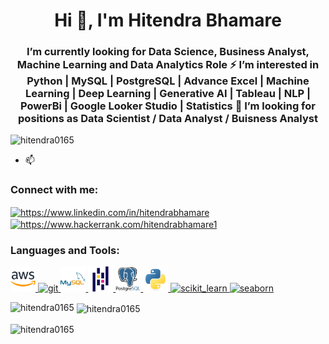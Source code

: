 <h1 align="center">Hi 👋, I'm Hitendra Bhamare</h1>
<h3 align="center">I’m currently looking for Data Science, Business Analyst, Machine Learning and Data Analytics Role ⚡ I’m interested in Python | MySQL | PostgreSQL | Advance Excel | Machine Learning | Deep Learning | Generative AI | Tableau | NLP | PowerBi | Google Looker Studio | Statistics 👀 I’m looking for positions as Data Scientist / Data Analyst / Buisness Analyst</h3>

<p align="left"> <img src="https://komarev.com/ghpvc/?username=hitendra0165&label=Profile%20views&color=0e75b6&style=flat" alt="hitendra0165" /> </p>

- 📫 

<h3 align="left">Connect with me:</h3>
<p align="left">
<a href="https://www.linkedin.com/in/hitendrabhamare" target="blank"><img align="center" src="https://raw.githubusercontent.com/rahuldkjain/github-profile-readme-generator/master/src/images/icons/Social/linked-in-alt.svg" alt="https://www.linkedin.com/in/hitendrabhamare" height="30" width="40" /></a>
<a href="https://www.hackerrank.com/hitendrabhamare1" target="blank"><img align="center" src="https://raw.githubusercontent.com/rahuldkjain/github-profile-readme-generator/master/src/images/icons/Social/hackerrank.svg" alt="https://www.hackerrank.com/hitendrabhamare1" height="30" width="40" /></a>
</p>

<h3 align="left">Languages and Tools:</h3>
<p align="left"> <a href="https://aws.amazon.com" target="_blank" rel="noreferrer"> <img src="https://raw.githubusercontent.com/devicons/devicon/master/icons/amazonwebservices/amazonwebservices-original-wordmark.svg" alt="aws" width="40" height="40"/> </a> <a href="https://git-scm.com/" target="_blank" rel="noreferrer"> <img src="https://www.vectorlogo.zone/logos/git-scm/git-scm-icon.svg" alt="git" width="40" height="40"/> </a> <a href="https://www.mysql.com/" target="_blank" rel="noreferrer"> <img src="https://raw.githubusercontent.com/devicons/devicon/master/icons/mysql/mysql-original-wordmark.svg" alt="mysql" width="40" height="40"/> </a> <a href="https://pandas.pydata.org/" target="_blank" rel="noreferrer"> <img src="https://raw.githubusercontent.com/devicons/devicon/2ae2a900d2f041da66e950e4d48052658d850630/icons/pandas/pandas-original.svg" alt="pandas" width="40" height="40"/> </a> <a href="https://www.postgresql.org" target="_blank" rel="noreferrer"> <img src="https://raw.githubusercontent.com/devicons/devicon/master/icons/postgresql/postgresql-original-wordmark.svg" alt="postgresql" width="40" height="40"/> </a> <a href="https://www.python.org" target="_blank" rel="noreferrer"> <img src="https://raw.githubusercontent.com/devicons/devicon/master/icons/python/python-original.svg" alt="python" width="40" height="40"/> </a> <a href="https://scikit-learn.org/" target="_blank" rel="noreferrer"> <img src="https://upload.wikimedia.org/wikipedia/commons/0/05/Scikit_learn_logo_small.svg" alt="scikit_learn" width="40" height="40"/> </a> <a href="https://seaborn.pydata.org/" target="_blank" rel="noreferrer"> <img src="https://seaborn.pydata.org/_images/logo-mark-lightbg.svg" alt="seaborn" width="40" height="40"/> </a> </p>

<p><img align="left" src="https://github-readme-stats.vercel.app/api/top-langs?username=hitendra0165&show_icons=true&locale=en&layout=compact" alt="hitendra0165" /></p>

<p>&nbsp;<img align="center" src="https://github-readme-stats.vercel.app/api?username=hitendra0165&show_icons=true&locale=en" alt="hitendra0165" /></p>

<p><img align="center" src="https://github-readme-streak-stats.herokuapp.com/?user=hitendra0165&" alt="hitendra0165" /></p>
